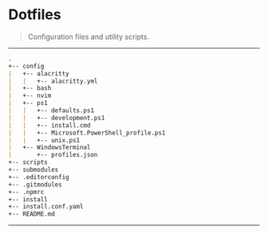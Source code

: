 # Dotfiles

> Configuration files and utility scripts.


---

```md
.
+-- config
|   +-- alacritty
|   |   +-- alacritty.yml
|   +-- bash
|   +-- nvim
|   +-- ps1
|   |   +-- defaults.ps1
|   |   +-- development.ps1
|   |   +-- install.cmd
|   |   +-- Microsoft.PowerShell_profile.ps1
|   |   +-- unix.ps1
|   +-- WindowsTerminal
|       +-- profiles.json
+-- scripts
+-- submodules
+-- .editorconfig
+-- .gitmodules
+-- .npmrc
+-- install
+-- install.conf.yaml
+-- README.md
```

---
